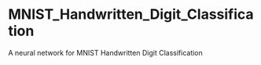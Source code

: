 # MNIST_Handwritten_Digit_Classification
A neural network for MNIST Handwritten Digit Classification
